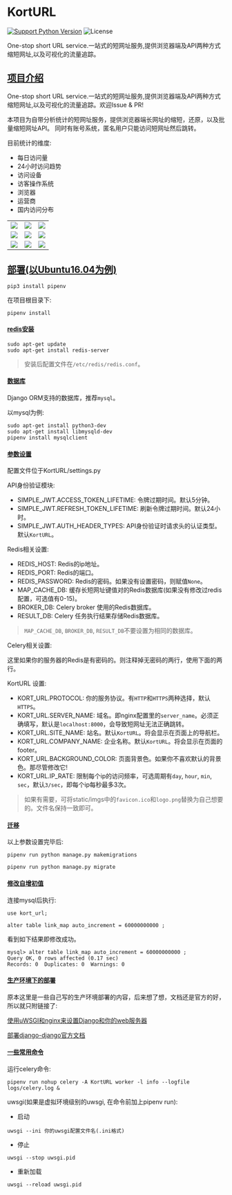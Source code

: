 KortURL
=======
[![Support Python Version](http://img.shields.io/badge/Python-3.5|3.6|3.7|3.8-brightgreen.svg?style=flat-square)](https://www.python.org/)
![License](https://img.shields.io/badge/License-MIT-blue.svg?style=flat-square)

One-stop short URL service.一站式的短网址服务,提供浏览器端及API两种方式缩短网址,以及可视化的流量追踪。


## [项目介绍](#项目介绍)
One-stop short URL service.一站式的短网址服务,提供浏览器端及API两种方式缩短网址,以及可视化的流量追踪。欢迎Issue & PR!

本项目为自带分析统计的短网址服务，提供浏览器端长网址的缩短，还原，以及批量缩短网址API。
同时有账号系统，匿名用户只能访问短网址然后跳转。


目前统计的维度:
* 每日访问量
* 24小时访问趋势
* 访问设备
* 访客操作系统
* 浏览器
* 运营商
* 国内访问分布


<table>
    <tr>
        <td ><center><img src = 'https://ftp.bmp.ovh/imgs/2019/12/395e33ab103b29e8.png' /></center></td>
        <td ><center><img src = 'https://ftp.bmp.ovh/imgs/2019/12/e616f2064dbc8d99.png' /></center></td>
        <td ><center><img src = 'https://ftp.bmp.ovh/imgs/2019/12/040e2925f863b092.png' /></center></td>
    </tr>
    <tr>
        <td><center><img src = 'https://ftp.bmp.ovh/imgs/2019/12/41b20aa70ca7339e.png' /></center></td>
        <td ><center><img src = 'https://ftp.bmp.ovh/imgs/2019/12/b19827665cbd3e2c.png' /></center></td>
        <td><center><img src = 'https://ftp.bmp.ovh/imgs/2019/12/dc6534cd50bfc812.png' /></center></td>
    </tr>
    <tr>
        <td><center><img src = 'https://ftp.bmp.ovh/imgs/2019/12/2166bcdc4e50c809.png' /></center></td>
        <td><center><img src = 'https://ftp.bmp.ovh/imgs/2019/12/9fb337622707f9b5.png' /></center></td>
        <td><center><img src = 'https://ftp.bmp.ovh/imgs/2019/12/10d418bd1ea11459.png' /></center></td>  
    </tr>
</table>

## [部署(以Ubuntu16.04为例)](#)
```text
pip3 install pipenv
```
在项目根目录下:
```text
pipenv install
```
#### [redis安装](#)
```text
sudo apt-get update
sudo apt-get install redis-server
```
> 安装后配置文件在`/etc/redis/redis.conf`。

#### [数据库](#)
Django ORM支持的数据库，推荐`mysql`。

以mysql为例:
```text
sudo apt-get install python3-dev
sudo apt-get install libmysqld-dev
pipenv install mysqlclient
```


#### [参数设置](#)
配置文件位于KortURL/settings.py

API身份验证模块:
* SIMPLE_JWT.ACCESS_TOKEN_LIFETIME: 令牌过期时间。默认5分钟。
* SIMPLE_JWT.REFRESH_TOKEN_LIFETIME: 刷新令牌过期时间。默认24小时。
* SIMPLE_JWT.AUTH_HEADER_TYPES: API身份验证时请求头的认证类型。默认`KortURL`。

Redis相关设置:
* REDIS_HOST: Redis的ip地址。
* REDIS_PORT: Redis的端口。
* REDIS_PASSWORD: Redis的密码。如果没有设置密码，则赋值`None`。
* MAP_CACHE_DB: 缓存长短网址键值对的Redis数据库(如果没有修改过redis配置，可选值有0-15)。
* BROKER_DB: Celery broker 使用的Redis数据库。
* RESULT_DB: Celery 任务执行结果存储Redis数据库。
> `MAP_CACHE_DB`, `BROKER_DB`, `RESULT_DB`不要设置为相同的数据库。

Celery相关设置:

这里如果你的服务器的Redis是有密码的。则注释掉无密码的两行，使用下面的两行。

KortURL 设置:
* KORT_URL.PROTOCOL: 你的服务协议。有`HTTP`和`HTTPS`两种选择，默认`HTTPS`。
* KORT_URL.SERVER_NAME: 域名。即nginx配置里的`server_name`。必须正确填写，默认是`localhost:8000`，会导致短网址无法正确跳转。
* KORT_URL.SITE_NAME: 站名。默认`KortURL`。将会显示在页面上的导航栏。
* KORT_URL.COMPANY_NAME: 企业名称。默认`KortURL`。将会显示在页面的footer。
* KORT_URL.BACKGROUND_COLOR: 页面背景色。如果你不喜欢默认的背景色。那尽管修改它!
* KORT_URL.IP_RATE: 限制每个ip的访问频率，可选周期有`day`, `hour`, `min`, `sec`，默认`3/sec`，即每个ip每秒最多3次。

> 如果有需要，可将static/imgs中的`favicon.ico`和`logo.png`替换为自己想要的。文件名保持一致即可。

#### [迁移](#)
以上参数设置完毕后:
```text
pipenv run python manage.py makemigrations

pipenv run python manage.py migrate

```

#### [修改自增初值](#)
连接mysql后执行:
```text
use kort_url;

alter table link_map auto_increment = 60000000000 ;
```
看到如下结果即修改成功。
```text
mysql> alter table link_map auto_increment = 60000000000 ;
Query OK, 0 rows affected (0.17 sec)
Records: 0  Duplicates: 0  Warnings: 0

```

#### [生产环境下的部署](#)
原本这里是一些自己写的生产环境部署的内容，后来想了想，文档还是官方的好，所以就只附链接了:

[使用uWSGI和nginx来设置Django和你的web服务器](https://uwsgi-docs-zh.readthedocs.io/zh_CN/latest/tutorials/Django_and_nginx.html)

[部署django-django官方文档](https://docs.djangoproject.com/zh-hans/3.0/howto/deployment/)


#### [一些常用命令](#)
运行celery命令: 

    pipenv run nohup celery -A KortURL worker -l info --logfile logs/celery.log &

uwsgi(如果是虚拟环境级别的uwsgi, 在命令前加上pipenv run):
* 启动
```text
uwsgi --ini 你的uwsgi配置文件名(.ini格式)
```

* 停止
```text
uwsgi --stop uwsgi.pid
```

* 重新加载
```text
uwsgi --reload uwsgi.pid
```
